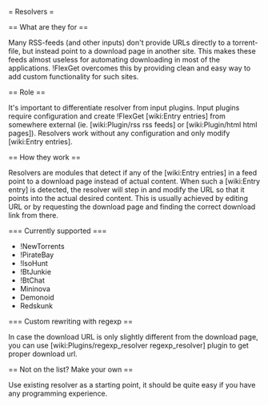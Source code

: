= Resolvers =

== What are they for ==

Many RSS-feeds (and other inputs) don't provide URLs directly to a torrent-file, but instead point to a download page in another site. This makes these feeds almost useless for automating downloading in most of the applications. !FlexGet overcomes this by providing clean and easy way to add custom functionality for such sites.

== Role ==

It's important to differentiate resolver from input plugins. Input plugins require configuration and create !FlexGet [wiki:Entry entries] from somewhere external (ie. [wiki:Plugin/rss rss feeds] or [wiki:Plugin/html html pages]). Resolvers work without any configuration and only modify [wiki:Entry entries].

== How they work ==

Resolvers are modules that detect if any of the [wiki:Entry entries] in a feed point to a download page instead of actual content. When such a [wiki:Entry entry] is detected, the resolver will step in and modify the URL so that it points into the actual desired content. This is usually achieved by editing URL or by requesting the download page and finding the correct download link from there.

=== Currently supported ===

 * !NewTorrents
 * !PirateBay
 * !IsoHunt
 * !BtJunkie
 * !BtChat
 * Mininova
 * Demonoid
 * Redskunk

=== Custom rewriting with regexp ==

In case the download URL is only slightly different from the download page, you can use [wiki:Plugins/regexp_resolver regexp_resolver] plugin to get proper download url.

== Not on the list? Make your own ==

Use existing resolver as a starting point, it should be quite easy if you have any programming experience.